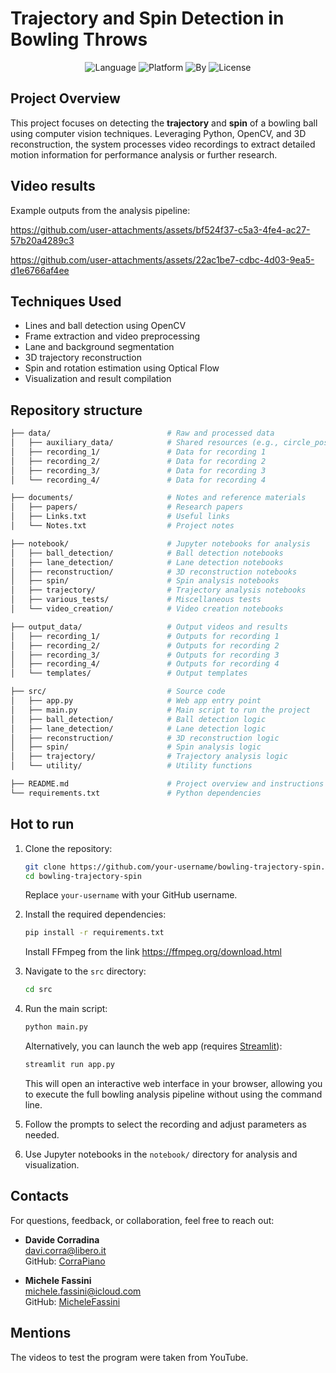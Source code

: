 # Trajectory and Spin Detection in Bowling Throws

<div align="center">
   <img src="https://img.shields.io/badge/Language-Python-brightgreen" alt="Language" />
   <img src="https://img.shields.io/badge/Platform-VSCode-blue" alt="Platform" />
   <img src="https://img.shields.io/badge/Powered_by-OpenCV-red" alt="By" />
   <img src="https://img.shields.io/badge/License-MIT-yellow" alt="License" />
</div>

## Project Overview

This project focuses on detecting the **trajectory** and **spin** of a bowling ball using computer vision techniques. Leveraging Python, OpenCV, and 3D reconstruction, the system processes video recordings to extract detailed motion information for performance analysis or further research.

## Video results

Example outputs from the analysis pipeline:

https://github.com/user-attachments/assets/bf524f37-c5a3-4fe4-ac27-57b20a4289c3

https://github.com/user-attachments/assets/22ac1be7-cdbc-4d03-9ea5-d1e6766af4ee

## Techniques Used

- Lines and ball detection using OpenCV
- Frame extraction and video preprocessing
- Lane and background segmentation
- 3D trajectory reconstruction
- Spin and rotation estimation using Optical Flow
- Visualization and result compilation

## Repository structure

```bash
├── data/                          # Raw and processed data
│   ├── auxiliary_data/            # Shared resources (e.g., circle_positions/)
│   ├── recording_1/               # Data for recording 1
│   ├── recording_2/               # Data for recording 2
│   ├── recording_3/               # Data for recording 3
│   └── recording_4/               # Data for recording 4

├── documents/                     # Notes and reference materials
│   ├── papers/                    # Research papers
│   ├── Links.txt                  # Useful links
│   └── Notes.txt                  # Project notes

├── notebook/                      # Jupyter notebooks for analysis
│   ├── ball_detection/            # Ball detection notebooks
│   ├── lane_detection/            # Lane detection notebooks
│   ├── reconstruction/            # 3D reconstruction notebooks
│   ├── spin/                      # Spin analysis notebooks
│   ├── trajectory/                # Trajectory analysis notebooks
│   ├── various_tests/             # Miscellaneous tests
│   └── video_creation/            # Video creation notebooks

├── output_data/                   # Output videos and results
│   ├── recording_1/               # Outputs for recording 1
│   ├── recording_2/               # Outputs for recording 2
│   ├── recording_3/               # Outputs for recording 3
│   ├── recording_4/               # Outputs for recording 4
│   └── templates/                 # Output templates

├── src/                           # Source code
│   ├── app.py                     # Web app entry point
│   ├── main.py                    # Main script to run the project
│   ├── ball_detection/            # Ball detection logic
│   ├── lane_detection/            # Lane detection logic
│   ├── reconstruction/            # 3D reconstruction logic
│   ├── spin/                      # Spin analysis logic
│   ├── trajectory/                # Trajectory analysis logic
│   └── utility/                   # Utility functions

├── README.md                      # Project overview and instructions
└── requirements.txt               # Python dependencies
```

## Hot to run
1. Clone the repository:
   ```bash
   git clone https://github.com/your-username/bowling-trajectory-spin.git
   cd bowling-trajectory-spin
   ```
   Replace `your-username` with your GitHub username.

2. Install the required dependencies:
   ```bash
   pip install -r requirements.txt
    ```
    Install FFmpeg from the link https://ffmpeg.org/download.html
3. Navigate to the `src` directory:
   ```bash
   cd src
   ```
4. Run the main script:
   ```bash
   python main.py
   ```
   Alternatively, you can launch the web app (requires [Streamlit](https://streamlit.io/)):
   ```bash
   streamlit run app.py
   ```
   This will open an interactive web interface in your browser, allowing you to execute the full bowling analysis pipeline without using the command line.
5. Follow the prompts to select the recording and adjust parameters as needed.
6. Use Jupyter notebooks in the `notebook/` directory for analysis and visualization.

## Contacts

For questions, feedback, or collaboration, feel free to reach out:

- **Davide Corradina**  
  [davi.corra@libero.it](mailto:davi.corra@libero.it)  
  GitHub: [CorraPiano](https://github.com/CorraPiano)

- **Michele Fassini**  
  [michele.fassini@icloud.com](mailto:michele.fassini@icloud.com)  
  GitHub: [MicheleFassini](https://github.com/MicheleFassini)

## Mentions

The videos to test the program were taken from YouTube.
